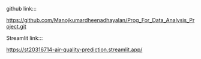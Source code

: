 github link:::

https://github.com/Manojkumardheenadhayalan/Prog_For_Data_Analysis_Project.git


Streamlit link:::

https://st20316714-air-quality-prediction.streamlit.app/

